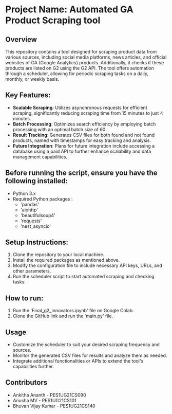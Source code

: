 # Project Name: Automated GA Product Scraping tool

## Overview
This repository contains a tool designed for scraping product data from various sources, including social media platforms, news articles, and official websites of GA (Google Analytics) products. Additionally, it checks if these products are listed on G2 using the G2 API. The tool offers automation through a scheduler, allowing for periodic scraping tasks on a daily, monthly, or weekly basis.

## Key Features:
- **Scalable Scraping**: Utilizes asynchronous requests for efficient scraping, significantly reducing scraping time from 15 minutes to just 4 minutes.
- **Batch Processing**: Optimizes search efficiency by employing batch processing with an optimal batch size of 60.
- **Result Tracking**: Generates CSV files for both found and not found products, named with timestamps for easy tracking and analysis.
- **Future Integration**: Plans for future integration include accessing a database using a paid API to further enhance scalability and data management capabilities.

## Before running the script, ensure you have the following installed:
- Python 3.x
- Required Python packages :
  - 'pandas'
  - 'aiohttp'
  - 'beautifulsoup4'
  - 'requests'
  - 'nest_asyncio'
    
## Setup Instructions:
1. Clone the repository to your local machine.
2. Install the required packages as mentioned above.
3. Modify the configuration file to include necessary API keys, URLs, and other parameters.
4. Run the scheduler script to start automated scraping and checking tasks.

## How to run:
1. Run the 'Final_g2_innovators.ipynb' file on Google Colab.
2. Clone the GitHub link and run the 'main.py' file.

## Usage
- Customize the scheduler to suit your desired scraping frequency and sources.
- Monitor the generated CSV files for results and analyze them as needed.
- Integrate additional functionalities or APIs to extend the tool's capabilities further.

## Contributors
- Ankitha Ananth - PES1UG21CS090
- Anusha MV - PES1UG21CS101
- Bhuvan Vijay Kumar - PES1UG21CS140
